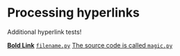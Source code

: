 # Processing hyperlinks

Additional hyperlink tests!

[**Bold Link**](http://some.link) [`filename.py`](http://some.link/filename.py) [The source code is called `magic.py`](http://some.link/magicsources.py)

